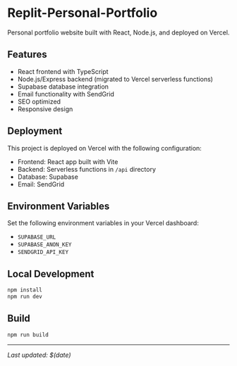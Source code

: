 # Replit-Personal-Portfolio

Personal portfolio website built with React, Node.js, and deployed on Vercel.

## Features

- React frontend with TypeScript
- Node.js/Express backend (migrated to Vercel serverless functions)
- Supabase database integration
- Email functionality with SendGrid
- SEO optimized
- Responsive design

## Deployment

This project is deployed on Vercel with the following configuration:
- Frontend: React app built with Vite
- Backend: Serverless functions in `/api` directory
- Database: Supabase
- Email: SendGrid

## Environment Variables

Set the following environment variables in your Vercel dashboard:
- `SUPABASE_URL`
- `SUPABASE_ANON_KEY`
- `SENDGRID_API_KEY`

## Local Development

```bash
npm install
npm run dev
```

## Build

```bash
npm run build
```

---
*Last updated: $(date)*